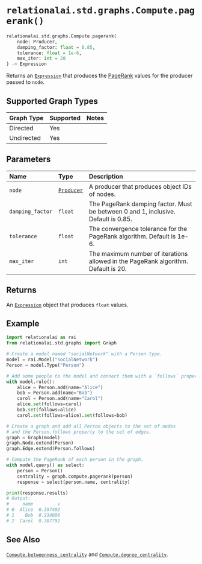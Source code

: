 # `relationalai.std.graphs.Compute.pagerank()`

```python
relationalai.std.graphs.Compute.pagerank(
    node: Producer,
    damping_factor: float = 0.85,
    tolerance: float = 1e-6,
    max_iter: int = 20
) -> Expression
```

Returns an [`Expression`](../../../Expression.md) that produces the
[PageRank](https://en.wikipedia.org/wiki/PageRank) values for the producer passed to `node`.

## Supported Graph Types

| Graph Type | Supported | Notes |
| :--- | :--- | :------ |
| Directed | Yes |   |
| Undirected | Yes |   |

## Parameters

| Name | Type | Description |
| :--- | :--- | :------ |
| `node` | [`Producer`](../../../Producer/README.md) | A producer that produces object IDs of nodes. |
| `damping_factor` | `float` | The PageRank damping factor. Must be between 0 and 1, inclusive. Default is 0.85. |
| `tolerance` | `float` | The convergence tolerance for the PageRank algorithm. Default is 1e-6. |
| `max_iter` | `int` | The maximum number of iterations allowed in the PageRank algorithm. Default is 20. |

## Returns

An [`Expression`](../../../Expression.md) object that produces `float` values.

## Example

```python
import relationalai as rai
from relationalai.std.graphs import Graph

# Create a model named "socialNetwork" with a Person type.
model = rai.Model("socialNetwork")
Person = model.Type("Person")

# Add some people to the model and connect them with a `follows` property.
with model.rule():
    alice = Person.add(name="Alice")
    bob = Person.add(name="Bob")
    carol = Person.add(name="Carol")
    alice.set(follows=carol)
    bob.set(follows=alice)
    carol.set(follows=alice).set(follows=bob)

# Create a graph and add all Person objects to the set of nodes
# and the Person.follows property to the set of edges.
graph = Graph(model)
graph.Node.extend(Person)
graph.Edge.extend(Person.follows)

# Compute the PageRank of each person in the graph.
with model.query() as select:
    person = Person()
    centrality = graph.compute.pagerank(person)
    response = select(person.name, centrality)

print(response.results)
# Output:
#     name         v
# 0  Alice  0.397402
# 1    Bob  0.214806
# 2  Carol  0.387792
```

## See Also

[`Compute.betweenness_centrality`](./betweenness_centrality.md)
and [`Compute.degree_centrality`](./degree_centrality.md).
